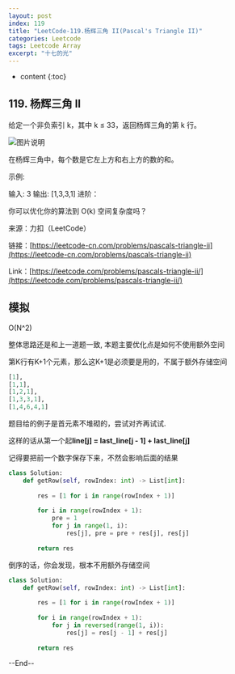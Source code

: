 ```yaml
---
layout: post
index: 119
title: "LeetCode-119.杨辉三角 II(Pascal's Triangle II)"
categories: Leetcode
tags: Leetcode Array
excerpt: "十七的光"
---
```


* content
{:toc}

## 119. 杨辉三角 II

给定一个非负索引 k，其中 k ≤ 33，返回杨辉三角的第 k 行。

![图片说明](https://geemaple.github.io/images/leetcode-algorithm-118.gif)

在杨辉三角中，每个数是它左上方和右上方的数的和。

示例:

输入: 3
输出: [1,3,3,1]
进阶：

你可以优化你的算法到 O(k) 空间复杂度吗？

来源：力扣（LeetCode）

链接：[https://leetcode-cn.com/problems/pascals-triangle-ii](https://leetcode-cn.com/problems/pascals-triangle-ii)

Link：[https://leetcode.com/problems/pascals-triangle-ii/](https://leetcode.com/problems/pascals-triangle-ii/)

## 模拟

O(N^2)

整体思路还是和上一道题一致, 本题主要优化点是如何不使用额外空间

第K行有K+1个元素，那么这K+1是必须要是用的，不属于额外存储空间

```python
[1],
[1,1],
[1,2,1],
[1,3,3,1],
[1,4,6,4,1]
```

题目给的例子是首元素不堆砌的，尝试对齐再试试.

这样的话从第一个起**line[j] = last_line[j - 1] + last_line[j]**

记得要把前一个数字保存下来，不然会影响后面的结果

```python
class Solution:
    def getRow(self, rowIndex: int) -> List[int]:
        
        res = [1 for i in range(rowIndex + 1)]
        
        for i in range(rowIndex + 1):
            pre = 1
            for j in range(1, i):
                res[j], pre = pre + res[j], res[j]
                
        return res
```

倒序的话，你会发现，根本不用额外存储空间

```python
class Solution:
    def getRow(self, rowIndex: int) -> List[int]:
        
        res = [1 for i in range(rowIndex + 1)]
        
        for i in range(rowIndex + 1):
            for j in reversed(range(1, i)):
                res[j] = res[j - 1] + res[j]
                
        return res
```

--End--


